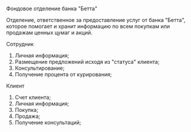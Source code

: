 Фондовое отделение банка "Бетта"

Отделение, ответственное за предоставление услуг от банка "Бетта", которое помогает и хранит информацию по всем покупкам
или продажам ценных цумаг и акций.

Сотрудник
1. Личная информация;
2. Размещение предложений исходя из "статуса" клиента;
3. Консультирование;
4. Получение процента от курирования;

Клиент
1. Счет клиента;
2. Личная информация;
3. Покупка;
4. Продажа;
5. Получение консультаций;


